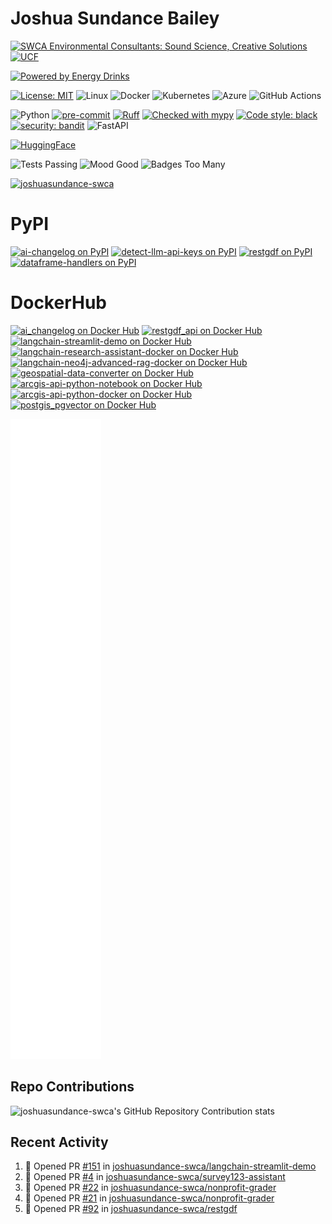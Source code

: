 # Joshua Sundance Bailey

[![SWCA Environmental Consultants: Sound Science, Creative Solutions](https://img.shields.io/badge/Sound_Science-Creative_Solutions-blue)](https://swca.com/)
[![UCF](https://img.shields.io/badge/UCF-Knight-gold)](https://www.ucf.edu/)

[![Powered by Energy Drinks](https://forthebadge.com/images/badges/powered-by-energy-drinks.svg)](https://forthebadge.com)

[![License: MIT](https://img.shields.io/badge/License-MIT-yellow.svg)](https://opensource.org/licenses/MIT)
![Linux](https://img.shields.io/badge/Linux-FCC624?logo=linux&logoColor=black)
![Docker](https://img.shields.io/badge/docker-%230db7ed.svg?logo=docker&logoColor=white)
![Kubernetes](https://img.shields.io/badge/kubernetes-%23326ce5.svg?logo=kubernetes&logoColor=white)
![Azure](https://img.shields.io/badge/azure-%230072C6.svg?logo=microsoftazure&logoColor=white)
![GitHub Actions](https://img.shields.io/badge/github%20actions-%232671E5.svg?logo=githubactions&logoColor=white)

![Python](https://img.shields.io/badge/python-3670A0?logo=python&logoColor=ffdd54)
[![pre-commit](https://img.shields.io/badge/pre--commit-enabled-brightgreen?logo=pre-commit&logoColor=white)](https://github.com/pre-commit/pre-commit)
[![Ruff](https://img.shields.io/endpoint?url=https://raw.githubusercontent.com/charliermarsh/ruff/main/assets/badge/v1.json)](https://github.com/charliermarsh/ruff)
[![Checked with mypy](http://www.mypy-lang.org/static/mypy_badge.svg)](http://mypy-lang.org/)
[![Code style: black](https://img.shields.io/badge/code%20style-black-000000.svg)](https://github.com/psf/black)
[![security: bandit](https://img.shields.io/badge/security-bandit-yellow.svg)](https://github.com/PyCQA/bandit)
![FastAPI](https://img.shields.io/badge/FastAPI-005571?logo=fastapi)

[![HuggingFace](https://huggingface.co/datasets/huggingface/badges/resolve/main/powered-by-huggingface-light.svg)](https://huggingface.co/joshuasundance)

![Tests Passing](https://img.shields.io/badge/Tests-Passing-green?style=for-the-badge)
![Mood Good](https://img.shields.io/badge/Mood-Good-green?style=for-the-badge)
![Badges Too Many](https://img.shields.io/badge/Badges-Too_Many-red?style=for-the-badge)

<a href="https://github.com/ryo-ma/github-profile-trophy"><img src="https://github-profile-trophy.vercel.app/?username=joshuasundance-swca" alt="joshuasundance-swca" /></a>

# PyPI

[![ai-changelog on PyPI](https://img.shields.io/badge/dynamic/json?url=https%3A%2F%2Fpypi.org%2Fpypi%2Fai-changelog%2Fjson&query=%24.info.version&label=ai-changelog&logo=PyPI)](https://pypi.org/project/ai-changelog/)
[![detect-llm-api-keys on PyPI](https://img.shields.io/badge/dynamic/json?url=https%3A%2F%2Fpypi.org%2Fpypi%2Fdetect-llm-api-keys%2Fjson&query=%24.info.version&label=detect-llm-api-keys&logo=PyPI)](https://pypi.org/project/detect-llm-api-keys/)
[![restgdf on PyPI](https://img.shields.io/badge/dynamic/json?url=https%3A%2F%2Fpypi.org%2Fpypi%2Frestgdf%2Fjson&query=%24.info.version&label=restgdf&logo=PyPI)](https://pypi.org/project/restgdf/)
[![dataframe-handlers on PyPI](https://img.shields.io/badge/dynamic/json?url=https%3A%2F%2Fpypi.org%2Fpypi%2Fdataframe-handlers%2Fjson&query=%24.info.version&label=dataframe-handlers&logo=PyPI)](https://pypi.org/project/dataframe-handlers/)

# DockerHub

[![ai_changelog on Docker Hub](https://img.shields.io/docker/v/joshuasundance/ai_changelog?label=ai_changelog&logo=docker)](https://hub.docker.com/r/joshuasundance/ai_changelog)
[![restgdf_api on Docker Hub](https://img.shields.io/docker/v/joshuasundance/restgdf_api?label=restgdf_api&logo=docker)](https://hub.docker.com/r/joshuasundance/restgdf_api)
[![langchain-streamlit-demo on Docker Hub](https://img.shields.io/docker/v/joshuasundance/langchain-streamlit-demo?label=langchain-streamlit-demo&logo=docker)](https://hub.docker.com/r/joshuasundance/langchain-streamlit-demo)
[![langchain-research-assistant-docker on Docker Hub](https://img.shields.io/docker/v/joshuasundance/langchain-research-assistant-docker?label=langchain-research-assistant-docker&logo=docker)](https://hub.docker.com/r/joshuasundance/langchain-research-assistant-docker)
[![langchain-neo4j-advanced-rag-docker on Docker Hub](https://img.shields.io/docker/v/joshuasundance/langchain-neo4j-advanced-rag-docker?label=langchain-neo4j-advanced-rag-docker&logo=docker)](https://hub.docker.com/r/joshuasundance/langchain-neo4j-advanced-rag-docker)
[![geospatial-data-converter on Docker Hub](https://img.shields.io/docker/v/joshuasundance/geospatial-data-converter?label=geospatial-data-converter&logo=docker)](https://hub.docker.com/r/joshuasundance/geospatial-data-converter)
[![arcgis-api-python-notebook on Docker Hub](https://img.shields.io/docker/v/joshuasundance/arcgis-api-python-notebook?label=arcgis-api-python-notebook&logo=docker)](https://hub.docker.com/r/joshuasundance/arcgis-api-python-notebook)
[![arcgis-api-python-docker on Docker Hub](https://img.shields.io/docker/v/joshuasundance/arcgis-api-python-docker?label=arcgis-api-python-docker&logo=docker)](https://hub.docker.com/r/joshuasundance/arcgis-api-python-docker)
[![postgis_pgvector on Docker Hub](https://img.shields.io/docker/v/joshuasundance/postgis_pgvector?label=postgis_pgvector&logo=docker)](https://hub.docker.com/r/joshuasundance/postgis_pgvector)

![Metrics](/github-metrics.svg)

## Repo Contributions

![joshuasundance-swca's GitHub Repository Contribution stats](https://github-contributor-stats.vercel.app/api?username=joshuasundance-swca&combine_all_yearly_contributions=true&hide_title=true)

## Recent Activity

<!--START_SECTION:activity-->
1. 💪 Opened PR [#151](https://github.com/joshuasundance-swca/langchain-streamlit-demo/pull/151) in [joshuasundance-swca/langchain-streamlit-demo](https://github.com/joshuasundance-swca/langchain-streamlit-demo)
2. 💪 Opened PR [#4](https://github.com/joshuasundance-swca/survey123-assistant/pull/4) in [joshuasundance-swca/survey123-assistant](https://github.com/joshuasundance-swca/survey123-assistant)
3. 💪 Opened PR [#22](https://github.com/joshuasundance-swca/nonprofit-grader/pull/22) in [joshuasundance-swca/nonprofit-grader](https://github.com/joshuasundance-swca/nonprofit-grader)
4. 💪 Opened PR [#21](https://github.com/joshuasundance-swca/nonprofit-grader/pull/21) in [joshuasundance-swca/nonprofit-grader](https://github.com/joshuasundance-swca/nonprofit-grader)
5. 💪 Opened PR [#92](https://github.com/joshuasundance-swca/restgdf/pull/92) in [joshuasundance-swca/restgdf](https://github.com/joshuasundance-swca/restgdf)
<!--END_SECTION:activity-->
